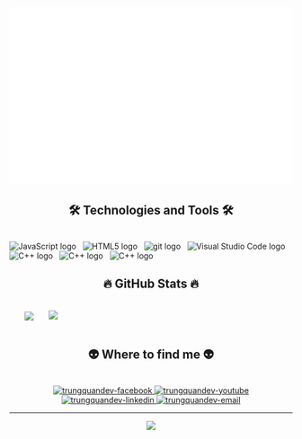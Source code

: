 <a href='#!' target='_blank'>
<img src='./svg/huydev.svg' width='1200'>
</a>
<h2 align="center">🛠 Technologies and Tools 🛠</h2>
<br>
<!-- https://simpleicons.org/ -->
<span><img src="https://img.shields.io/badge/JavaScript-282C34?logo=javascript&logoColor=F7DF1E" alt="JavaScript logo" title="JavaScript" height="25" /></span>
&nbsp;
<span><img src="https://img.shields.io/badge/HTML5-282C34?logo=html5&logoColor=E34F26" alt="HTML5 logo" title="HTML5" height="25" /></span>
&nbsp;
<span><img src="https://img.shields.io/badge/git-282C34?logo=git&logoColor=F05032" alt="git logo" title="git" height="25" /></span>
&nbsp;
<span><img src="https://img.shields.io/badge/VS%20Code-282C34?logo=visual-studio-code&logoColor=007ACC" alt="Visual Studio Code logo" title="Visual Studio Code" height="25" /></span>
&nbsp;
<span><img src="https://img.shields.io/badge/C++-282C34?logo=c&logoColor=007ACC" alt="C++ logo" title="C ++" height="25" /></span>
&nbsp;
<span><img src="https://img.shields.io/badge/Java-282C34?logo=java&logoColor=007ACC" alt="C++ logo" title="C++" height="25" /></span>
&nbsp;
<span><img src="https://img.shields.io/badge/...-282C34?logo=&logoColor=007ACC" alt="C++ logo" title="C++" height="25" /></span>
&nbsp;
<br>
<h2 align="center">🔥 GitHub Stats 🔥</h2>
<!-- https://github.com/anuraghazra/github-readme-stats -->
<br>
<div align=center>
  <a href="#" title="vanhuy-hub">
    <img width="315" align="center" src="https://github-readme-stats.vercel.app/api/top-langs/?username=vanhuy-hub&hide=c%23,powershell,Mathematica,Ruby,Objective-C,Objective-C%2b%2b,Cuda&title_color=61dafb&text_color=ffffff&icon_color=61dafb&bg_color=20232a&langs_count=8&layout=compact&border_color=61dafb&hide_border=true" />
  </a>
  <a href="#" title="HuyDev">
 <img align="right" width="434" src="https://github-readme-stats.vercel.app/api?username=vanhuy-hub&show_icons=true&theme=dracula&border_color=61dafb&hide_border=true" />
  </a>
</div>
<br>
<h2 align="center">👽 Where to find me 👽</h2>
<br>
<!-- https://icons8.com -->
<div align="center">
 
  <a href="https://www.facebook.com/nguyenvan.tham.37" target="blank">
    <img src="https://img.icons8.com/bubbles/100/000000/facebook-new.png" alt="trungquandev-facebook" />
  </a>
  <a href="https://www.youtube.com/@HuyNguyenVan-zv9ln" target="blank">
    <img src="https://img.icons8.com/bubbles/100/000000/youtube-squared.png" alt="trungquandev-youtube" />
  </a>
  <a href="https://www.linkedin.com/in/huy-nguy%E1%BB%85n-v%C4%83n-8b0479379/" target="blank">
    <img src="https://img.icons8.com/bubbles/100/000000/linkedin.png" alt="trungquandev-linkedin" />
  </a>
  <a href="mailto:vanhuytnt238@gmail.com" target="top">
    <img src="https://img.icons8.com/bubbles/100/000000/apple-mail.png" alt="trungquandev-email" />
  </a>
</div>
<hr>
<div align="center">

<img src='https://media3.giphy.com/media/v1.Y2lkPTc5MGI3NjExcGJtN2s0eWd5dDZ4Z201dmMwbTJkZ2JwcWNucmFla285cDhsMm4xaSZlcD12MV9pbnRlcm5hbF9naWZfYnlfaWQmY3Q9cw/6Yh7K85W8xYZZOkGUg/giphy.gif'>
</div>